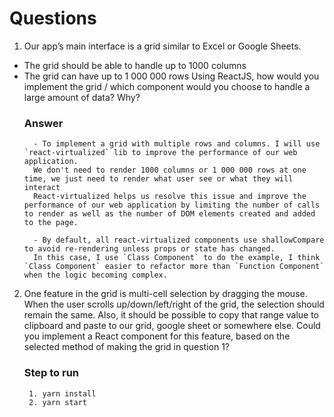 # Questions
1. Our app’s main interface is a grid similar to Excel or Google Sheets.
- The grid should be able to handle up to 1000 columns
- The grid can have up to 1 000 000 rows
Using ReactJS, how would you implement the grid / which component would you choose to
handle a large amount of data? Why?
    ### Answer
        - To implement a grid with multiple rows and columns. I will use `react-virtualized` lib to improve the performance of our web application.
        We don't need to render 1000 columns or 1 000 000 rows at one time, we just need to render what user see or what they will interact
        React-virtualized helps us resolve this issue and improve the performance of our web application by limiting the number of calls to render as well as the number of DOM elements created and added to the page.
        
        - By default, all react-virtualized components use shallowCompare to avoid re-rendering unless props or state has changed.
        In this case, I use `Class Component` to do the example, I think `Class Component` easier to refactor more than `Function Component` when the logic becoming complex.


2. One feature in the grid is multi-cell selection by dragging the mouse. When the user scrolls
up/down/left/right of the grid, the selection should remain the same. Also, it should be possible
to copy that range value to clipboard and paste to our grid, google sheet or somewhere else.
Could you implement a React component for this feature, based on the selected method of
making the grid in question 1?

    ### Step to run
        1. yarn install
        2. yarn start